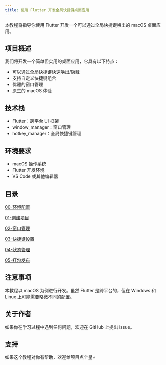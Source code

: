 ```yaml
---
title: 使用 Flutter 开发全局快捷键桌面应用
---
```


本教程将指导你使用 Flutter 开发一个可以通过全局快捷键唤出的 macOS 桌面应用。

## 项目概述

我们将开发一个简单但实用的桌面应用，它具有以下特点：

- 可以通过全局快捷键快速唤出/隐藏
- 支持自定义快捷键组合
- 优雅的窗口管理
- 原生的 macOS 体验

## 技术栈

- Flutter：跨平台 UI 框架
- window_manager：窗口管理
- hotkey_manager：全局快捷键管理

## 环境要求

- macOS 操作系统
- Flutter 开发环境
- VS Code 或其他编辑器

## 目录

[00-环境配置](./00-Environment_Setup.md)

[01-创建项目](./01-Create_Project.md)

[02-窗口管理](./02-Window_Management.md)

[03-快捷键设置](./03-Hotkey_Settings.md)

[04-状态管理](./04-State_Management.md)

[05-打包发布](./05-Package_and_Release.md)

## 注意事项

本教程以 macOS 为例进行开发。虽然 Flutter 是跨平台的，但在 Windows 和 Linux 上可能需要略微不同的配置。

## 关于作者

如果你在学习过程中遇到任何问题，欢迎在 GitHub 上提出 issue。

## 支持

如果这个教程对你有帮助，欢迎给项目点个星⭐️